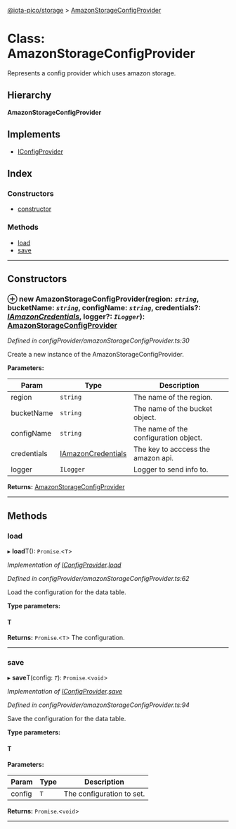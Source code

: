 [@iota-pico/storage](../README.md) > [AmazonStorageConfigProvider](../classes/amazonstorageconfigprovider.md)

# Class: AmazonStorageConfigProvider

Represents a config provider which uses amazon storage.

## Hierarchy

**AmazonStorageConfigProvider**

## Implements

* [IConfigProvider](../interfaces/iconfigprovider.md)

## Index

### Constructors

* [constructor](amazonstorageconfigprovider.md#constructor)

### Methods

* [load](amazonstorageconfigprovider.md#load)
* [save](amazonstorageconfigprovider.md#save)

---

## Constructors

<a id="constructor"></a>

### ⊕ **new AmazonStorageConfigProvider**(region: *`string`*, bucketName: *`string`*, configName: *`string`*, credentials?: *[IAmazonCredentials](../interfaces/iamazoncredentials.md)*, logger?: *`ILogger`*): [AmazonStorageConfigProvider](amazonstorageconfigprovider.md)

*Defined in configProvider/amazonStorageConfigProvider.ts:30*

Create a new instance of the AmazonStorageConfigProvider.

**Parameters:**

| Param | Type | Description |
| ------ | ------ | ------ |
| region | `string`   |  The name of the region. |
| bucketName | `string`   |  The name of the bucket object. |
| configName | `string`   |  The name of the configuration object. |
| credentials | [IAmazonCredentials](../interfaces/iamazoncredentials.md)   |  The key to acccess the amazon api. |
| logger | `ILogger`   |  Logger to send info to. |

**Returns:** [AmazonStorageConfigProvider](amazonstorageconfigprovider.md)

---

## Methods

<a id="load"></a>

###  load

▸ **load**T(): `Promise`.<`T`>

*Implementation of [IConfigProvider](../interfaces/iconfigprovider.md).[load](../interfaces/iconfigprovider.md#load)*

*Defined in configProvider/amazonStorageConfigProvider.ts:62*

Load the configuration for the data table.

**Type parameters:**

#### T 

**Returns:** `Promise`.<`T`>
The configuration.

___

<a id="save"></a>

###  save

▸ **save**T(config: *`T`*): `Promise`.<`void`>

*Implementation of [IConfigProvider](../interfaces/iconfigprovider.md).[save](../interfaces/iconfigprovider.md#save)*

*Defined in configProvider/amazonStorageConfigProvider.ts:94*

Save the configuration for the data table.

**Type parameters:**

#### T 
**Parameters:**

| Param | Type | Description |
| ------ | ------ | ------ |
| config | `T`   |  The configuration to set. |

**Returns:** `Promise`.<`void`>

___

